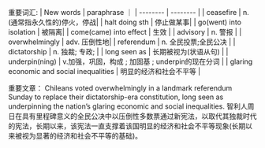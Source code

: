 
重要词汇:
| New words | paraphrase ｜
| --------  |  --------  |
| ceasefire | n. (通常指永久性的)停火，停战|
| halt doing sth | 停止做某事|
| go(went) into isolation | 被隔离|
| come(came) into effect | 生效 |
| advisory | n. 警报 | 
| overwhelmingly | adv. 压倒性地|
| referendum | n. 全民投票;全民公决 |
| dictatorship | n. 独裁; 专政; |
| long seen as | 长期被视为(状语从句) |
| underpin(ning) | v.加强，巩固，构成 ; 加固基 ; underpin的现在分词  |
| glaring economic and social inequalities | 明显的经济和社会不平等 |

重要文章：
Chileans voted overwhelmingly in a landmark referendum Sunday to replace their dictatorship-era constitution, long seen as underpinning the nation’s glaring economic and social inequalities.
智利人周日在具有里程碑意义的全民公决中以压倒性多数票通过新宪法，以取代其独裁时代的宪法，长期以来，该宪法一直支撑着该国明显的经济和社会不平等现象(长期以来被视为显著的经济和社会不平等的基础)。 

